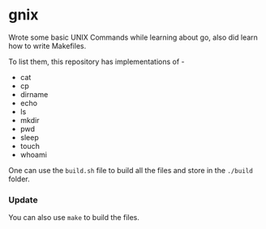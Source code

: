 # gnix

Wrote some basic UNIX Commands while learning about go, also did learn how to write Makefiles.

To list them, this repository has implementations of -
- cat
- cp
- dirname
- echo
- ls
- mkdir
- pwd
- sleep
- touch
- whoami

One can use the ```build.sh``` file to build all the files and store in the ```./build``` folder.

### Update

You can also use ```make``` to build the files.